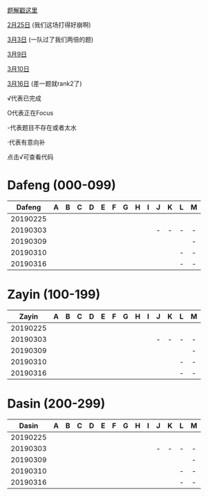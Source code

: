 
[题解戳这里](https://github.com/Dafenghh/Training_Summary/blob/master/2019%E5%AF%92%E5%81%87%E9%9B%86%E8%AE%AD%E9%A2%98%E8%A7%A3.md)


[2月25日](https://codeforces.com/group/wmhDiB5PTN/contest/236500) (我们这场打得好崩啊)

[3月3日](https://codeforces.com/group/wmhDiB5PTN/contest/239627) (一队过了我们两倍的题)

[3月9日](https://codeforces.com/group/wmhDiB5PTN/contest/239623)

[3月10日](https://codeforces.com/group/wmhDiB5PTN/contest/240074)

[3月16日](https://codeforces.com/group/wmhDiB5PTN/contest/240683) (差一题就rank2了)





√代表已完成

O代表正在Focus

-代表题目不存在或者太水

·代表有意向补

点击√可查看代码


# Dafeng (000-099)

Dafeng  |   A    |   B    |   C    |   D    |   E    |   F    |   G    |   H    |   I    |   J    |   K    |   L    |  M
:------:|:------:|:------:|:------:|:------:|:------:|:------:|:------:|:------:|:------:|:------:|:------:|:------:|:------:
20190225|        |        |        |        |        |        |        |        |        |        |        |        |
20190303|        |        |        |        |        |        |        |        |        |   -    |   -    |   -    |-
20190309|        |        |        |        |        |        |        |        |        |        |        |        |-
20190310|        |        |        |        |        |        |        |        |        |        |        |   -    |-
20190316|        |        |        |        |        |        |        |        |        |        |        |   -    |-


# Zayin (100-199)

Zayin   |   A    |   B    |   C    |   D    |   E    |   F    |   G    |   H    |   I    |   J    |   K    |   L    |  M
:------:|:------:|:------:|:------:|:------:|:------:|:------:|:------:|:------:|:------:|:------:|:------:|:------:|:------:
20190225|        |        |        |        |        |        |        |        |        |        |        |        |
20190303|        |        |        |        |        |        |        |        |        |   -    |   -    |   -    |-
20190309|        |        |        |        |        |        |        |        |        |        |        |        |-
20190310|        |        |        |        |        |        |        |        |        |        |        |   -    |-
20190316|        |        |        |        |        |        |        |        |        |        |        |   -    |-


# Dasin (200-299)

Dasin   |   A    |   B    |   C    |   D    |   E    |   F    |   G    |   H    |   I    |   J    |   K    |   L    |  M
:------:|:------:|:------:|:------:|:------:|:------:|:------:|:------:|:------:|:------:|:------:|:------:|:------:|:------:
20190225|        |        |        |        |        |        |        |        |        |        |        |        |
20190303|        |        |        |        |        |        |        |        |        |   -    |   -    |   -    |-
20190309|        |        |        |        |        |        |        |        |        |        |        |        |-
20190310|        |        |        |        |        |        |        |        |        |        |        |   -    |-
20190316|        |        |        |        |        |        |        |        |        |        |        |   -    |-







